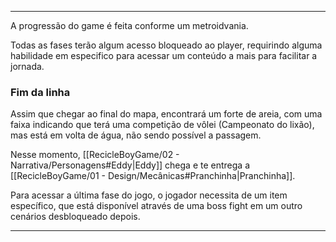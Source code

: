 
---

A progressão do game é feita conforme um metroidvania.

Todas as fases terão algum acesso bloqueado ao player, requirindo alguma habilidade em especifico para acessar um conteúdo a mais para facilitar a jornada.


### Fim da linha
Assim que chegar ao final do mapa, encontrará um forte de areia, com uma faixa indicando que terá uma competição de vôlei (Campeonato do lixão), mas está em volta de água, não sendo possível a passagem.

Nesse momento, [[RecicleBoyGame/02 - Narrativa/Personagens#Eddy|Eddy]] chega e te entrega a [[RecicleBoyGame/01 - Design/Mecânicas#Pranchinha|Pranchinha]].

Para acessar a última fase do jogo, o jogador necessita de um item específico, que está disponível através de uma boss fight em um outro cenários desbloqueado depois.



---